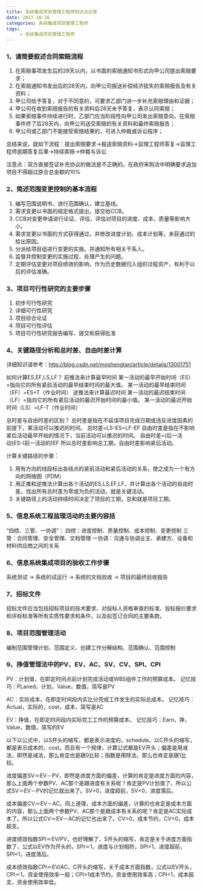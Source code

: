 ```yaml
---
title: 系统集成项目管理工程师知识点记录
date: 2017-10-26
categories: 系统集成项目管理工程师
tags:
     - 系统集成项目管理工程师
---
```


### 1、请简要叙述合同索赔流程
1. 在索赔事项发生后的28天以内，以书面的索赔通知书形式向甲公司提出索赔要求；
2. 在索赔通知书发出后的28天内，向甲公司报送补偿经济拔失的索赔报告及有关资料；
3. 甲公司给予答复，对于不同意的，可要求乙部门进一步补充索赔理由和证据；
4. 甲公司在收到索赔报告的有关资料后28天未予答复，表示认同索赔；
5. 如果索赔事件持续进行时，乙部门应当阶段性向甲公司发出索赔意向，在索赔 事件终了后28天内，向甲公司送交索赔的有关资料和最终索赔报告；
6. 甲公司或乙部门不能接受索赔结果的，可进入仲裁或诉讼程序；

<!-- more -->

总结来说，就如下流程：提出索赔要求->报送索赔资料->监理工程师答复->监理工程师逾期答复后果->持续索赔->仲裁与诉讼

注意点：双方直接签证补充协议的做法是不正确的。在政府釆购法中明确要求追加项目不得超过原合总金额的10%

### 2、简述范围变更控制的基本流程
1. 编写范围说明书，进行范围确认，建立基线。 
2. 需求变更以书面的规定格式提出，提交给CCB。 
3. CCB对变更申请进行论证、评估，评估对项目的进度、成本、质量等影响大小。 
4. 需求变更以书面的方式获得通过，并修改进度计划、成本计划等，未获通过的给出原因。
5. 分派给项目组进行变更的实施。并通知所有相关干系人。
6. 监督并控制变更的实施过程，处理产生的问题。 
7. 定期评估变更对项目绩效的影响，作为历史数据归入组织过程资产，有利于以后的评估准确。

### 3、项目可行性研究的主要步骤
1. 初步可行性研究
2. 详细可行性研究
3. 项目综合论证
4. 项目可行性评估
5. 项目可行性研究报告编写、提交和获得批准

### 4、关键路径分析和总时差、自由时差计算
详细知识请参考：http://blog.csdn.net/moshengtan/article/details/13001751

如何计算ES,EF,LS,LF？
前推法来计算最早时间   某一活动的最早开始时间（ES）=指向它的所有紧前活动的最早结束时间的最大值。   某一活动的最早结束时间（EF）=ES+T（作业时间）  逆推法来计算最迟时间   某一活动的最迟结束时间（LF）=指向它的所有紧后活动的最迟开始时间的最小值。   某一活动的最迟开始时间（LS）=LF-T（作业时间）

总时差与自由时差的区别？
总时差是指在不延误项目完成日期或违反进度因素的前提下，某活动可以推迟的时间。  总时差=LS-ES=LF-EF
自由时差是指在不影响紧后活动最早开始的情况下，当前活动可以推迟的时间。   自由时差=(后一活动)ES-(前一活动的)EF    所以总时差影响总工期，自由时差影响紧后活动。

计算关键路径的步骤：
1. 用有方向的线段标出各结点的紧前活动和紧后活动的关系，使之成为一个有方向的网络图（PDM）   
2. 用正推和逆推法计算出各个活动的ES,LS,EF,LF，并计算出各个活动的自由时差。找出所有总时差为零或为负的活动，就是关键活动。  
3. 关键路径上的活动持续时间决定了项目的工期，总和就是项目工期。

### 5、信息系统工程监理活动的主要内容括
“四控、三管、一协调”：
四控：进度控制、质量控制、成本控制、变更控制
三管：合同管理、安全管理、文档管理 
一协调：沟通与协调业主、承建方、设备和材料供应商之间的关系

### 6、信息系统集成项目的验收工作步骤
系统测试 -> 系统的试运行  -> 系统的文档验收  -> 项目的最终验收报告

### 7、招标文件
招标文件应当包括招标项目的技术要求、对投标人资格审查的标准、投标报价要求和评标标准等所有实质性要求和条件，以及拟签订合同的主要条款。

### 8、项目范围管理活动
编制范围管理计划、范围定义、创建工作分解结构、范围确认、范围控制

### 9、挣值管理法中的PV、EV、AC、SV、CV、SPI、CPI
PV：计划值，在即定时间点前计划完成活动或WBS组件工作的预算成本。
    记忆技巧：PLaned，计划，Value，数值，简写是PV 

AC：实际成本，在即定时间段内实比分完成工作发生的实际总成本。
    记忆技巧：Actual，实际的，cost，成本，简写是AC 

EV：挣值，在即定时间段内实际完工工作的预算成本。
    记忆技巧：Earn，挣，Value，数值，简写的EV

 以下以公式中，以S开头的缩写，都是表示进度的，schedule。以C开头的缩写，都是表示成本的，cost。而且有一个规律，计算公式都是EV开头；偏差是用减法，即然是减法，那么肯定也是跟0比较；指数是用除法，那么也肯定是跟1比较。

 进度偏差SV＝EV－PV，即然是进度方面的偏差，计算的肯定是进度方面的内容，那么上面两个参数PV、AC那个是跟进度有关系呢？肯定是PV计划值了，所以公式SV＝EV－PV的记忆就出来了。SV>0，进度超前，SV<0，进度落后。 

 成本偏差CV＝EV－AC，同上道理，成本方面的偏差，计算的也肯定是成本方面的内容，那么上面两个参数PV、AC那个是跟成本有关系的呢？肯定是AC实际成本了。所以公式CV＝EV－AC的记忆也出来了。CV>0，成本节约，CV<0，成本超支。 

 进度绩效指数SPI＝EV/PV，也好理解了，S开头的缩写，肯定是关于进度方面指数了，公式以EV作为开头的，SPI＝1，进度与计划相符，SPI>1，进度超前，SPI<1，进度落后。

 成本绩效指数CPI＝EV/AC，C开头的缩写，关于成本方面指数，公式以EV开头，CPI＝1，资金使用效率一般；CPI>1成本节约，资金使用效率高；CPI<1，成本超支，资金使用效率低。
 